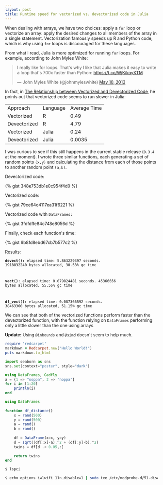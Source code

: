 ```yaml
---
layout: post
title: Runtime speed for vectorized vs. devectorized code in Julia
---
```


When dealing with arrays, we have two choices: apply a `for` loop or vectorize an array: apply the desired changes to all members of the array in a single statement. Vectorization famously speeds up R and Python code, which is why using `for` loops is discouraged for these languages.

From what I read, Julia is more optimized for running `for` loops. For example, according to John Myles White:

<blockquote class="twitter-tweet" lang="en"><p>I really like for loops. That&#39;s why I like that Julia makes it easy to write a loop that&#39;s 700x faster than Python: <a href="https://t.co/WjKikqyXTM">https://t.co/WjKikqyXTM</a></p>&mdash; John Myles White (@johnmyleswhite) <a href="https://twitter.com/johnmyleswhite/status/332920041626554369">May 10, 2013</a></blockquote>
<script async src="//platform.twitter.com/widgets.js" charset="utf-8"></script>

In fact, in [The Relationship between Vectorized and Devectorized Code](http://www.johnmyleswhite.com/notebook/2013/12/22/the-relationship-between-vectorized-and-devectorized-code/), he points out that vectorized code seems to run slower in Julia:

<table>
    <tr>
      <td>Approach</td>
      <td>Language</td>
      <td>Average Time</td>
    </tr>
    <tr>
      <td>Vectorized</td>
      <td>R</td>
      <td>0.49</td>
    </tr>
    <tr>
      <td>Devectorized</td>
      <td>R</td>
      <td>4.79</td>
    </tr>
    <tr>
      <td>Vectorized</td>
      <td>Julia</td>
      <td>0.24</td>
    </tr>
    <tr>
      <td>Devectorized</td>
      <td>Julia</td>
      <td>0.0035</td>
    </tr>
</table>

I was curious to see if this still happens in the current stable release (`0.3.4` at the moment). I wrote three similar functions, each generating a set of random points <code>(x,y)</code> and calculating the distance from each of those points to another random point <code>(a,b)</code>.

Devectorized code:

{% gist 348e753db1e0c954f4d0 %}

Vectorized code:

{% gist 79ce64c4117ea31f6221 %}

Vectorized code with <code>DataFrames:</code>

{% gist 3fdfdffe84c748e8056d %}

Finally, check each function's time:

{% gist 6b8fd8ebd67cb7b577c2 %}


Results:

<code>**devect():**
elapsed time: 5.863229397 seconds. 1918832240 bytes allocated, 30.58% gc time

**vect():**
elapsed time: 0.079824481 seconds. 45366656 bytes allocated, 55.56% gc time

**df_vect():**
elapsed time: 0.087366592 seconds. 38463360 bytes allocated, 51.15% gc time</code>

We can see that both of the vectorized functions perform faster than the devectorized function, with the function relying on `DataFrames` performing only a little slower than the one using arrays.

**Update:** Using `@inbounds` and `@simd` doesn't seem to help much.

``` ruby
require 'redcarpet'
markdown = Redcarpet.new("Hello World!")
puts markdown.to_html
```

``` python
import seaborn as sns
sns.set(context="poster", style="dark")
```

``` julia
using DataFrames, Gadfly
a = {1 => "ooppa", 2 => "hoppa"}
for i in [1:20]
    println(i)
end

using DataFrames
 
function df_distance()
    x = rand(500)
    y = rand(500)
    a = rand()
    b = rand()
    
    df = DataFrame(x=x, y=y)
    d = sqrt((df[:x]-a).^2 + (df[:y]-b).^2)
    twins = df[d .< 0.05,:]
    
    return twins
end
```

``` bash
$ lspci

$ echo options iwlwifi 11n_disable=1 | sudo tee /etc/modprobe.d/51-disable-6235-11n.conf
```